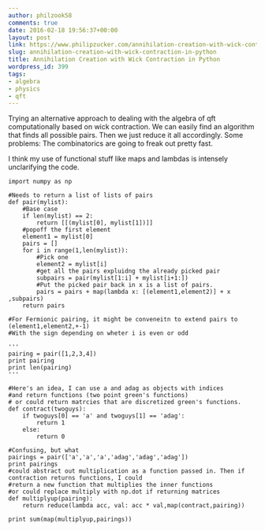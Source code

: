 ```yaml
---
author: philzook58
comments: true
date: 2016-02-18 19:56:37+00:00
layout: post
link: https://www.philipzucker.com/annihilation-creation-with-wick-contraction-in-python/
slug: annihilation-creation-with-wick-contraction-in-python
title: Annihilation Creation with Wick Contraction in Python
wordpress_id: 399
tags:
- algebra
- physics
- qft
---
```


Trying an alternative approach to dealing with the algebra of qft computationally based on wick contraction. We can easily find an algorithm that finds all possible pairs. Then we just reduce it all accordingly. Some problems: The combinatorics are going to freak out pretty fast.

I think my use of functional stuff like maps and lambdas is intensely unclarifying the code.

    
    import numpy as np
    
    #Needs to return a list of lists of pairs
    def pair(mylist):
        #Base case
        if len(mylist) == 2:
            return [[(mylist[0], mylist[1])]]
        #popoff the first element
        element1 = mylist[0]
        pairs = []
        for i in range(1,len(mylist)):
            #Pick one
            element2 = mylist[i]
            #get all the pairs expluidng the already picked pair
            subpairs = pair(mylist[1:i] + mylist[i+1:])
            #Put the picked pair back in x is a list of pairs.
            pairs = pairs + map(lambda x: [(element1,element2)] + x ,subpairs)
        return pairs
    
    #For Fermionic pairing, it might be conveneitn to extend pairs to (element1,element2,+-1)
    #With the sign depending on wheter i is even or odd
    
    '''
    pairing = pair([1,2,3,4])
    print pairing
    print len(pairing)
    '''
    
    #Here's an idea, I can use a and adag as objects with indices
    #and return functions (two point green's functions)
    # or could return matrcies that are discretized green's functions.
    def contract(twoguys):
        if twoguys[0] == 'a' and twoguys[1] == 'adag':
            return 1
        else:
            return 0
    
    #Confusing, but what
    pairings = pair(['a','a','a','adag','adag','adag'])
    print pairings
    #could abstract out multiplication as a function passed in. Then if contraction returns functions, I could
    #return a new function that multiplies the inner functions
    #or could replace multiply with np.dot if returning matrices
    def multiplyup(pairing):
        return reduce(lambda acc, val: acc * val,map(contract,pairing))
    
    print sum(map(multiplyup,pairings))
    



